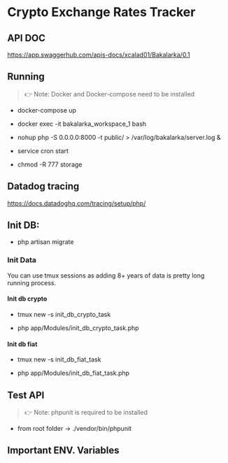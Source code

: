 # Crypto Exchange Rates Tracker

## API DOC
https://app.swaggerhub.com/apis-docs/xcalad01/Bakalarka/0.1

## Running 
> 👉 Note: Docker and Docker-compose need to be installed

* docker-compose up

* docker exec -it bakalarka_workspace_1 bash

* nohup php -S 0.0.0.0:8000 -t public/ > /var/log/bakalarka/server.log &

* service cron start

* chmod -R 777 storage

## Datadog tracing
https://docs.datadoghq.com/tracing/setup/php/

## Init DB:

* php artisan migrate

### Init Data
You can use tmux sessions as adding 8+ years of data is pretty long running process.

#### Init db crypto

* tmux new -s init_db_crypto_task

* php app/Modules/init_db_crypto_task.php

#### Init db fiat

* tmux new -s init_db_fiat_task

* php app/Modules/init_db_fiat_task.php

## Test API
> 👉 Note: phpunit is required to be installed
* from root folder -> ./vendor/bin/phpunit


## Important ENV. Variables
